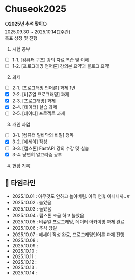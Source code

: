 # Chuseok2025

**🌕2025년 추석 맞이🌕** <br/>
2025.09.30 ~ 2025.10.14(2주간)<br/>
목표 상정 및 진행<br/>
1. 시험 공부<br/>
- [ ]   1-1. [컴퓨터 구조] 강의 자료 복습 및 이해 <br/>
- [ ]   1-2. [프로그래밍 언어론] 강의본 요약과 블로그 요약<br/>

2. 과제<br/>
- [ ]   2-1. [프로그래밍 언어론] 과제 1번<br/>
- [x]   2-2. [비쥬얼 프로그래밍] 과제<br/>
- [x]   2-3. [프로그래밍] 과제<br/>
- [x]   2-4. [데이터] 실습 과제<br/>
- [ ]   2-5. [데이터] 프로젝트 과제<br/>
3. 개인 과업<br/>
- [ ]   3-1. [컴퓨터 밑바닥의 비밀] 정독<br/>
- [x]   3-2. [에세이] 작성<br/>
- [ ]   3-3. [캡스톤] FastAPI 강의 수강 및 실습<br/>
- [x]   3-4. 당연히 알고리즘 공부

4. 현황 기록
## 📅 타임라인

- 2025.10.01 : 아무것도 안하고 놀아버림. 아직 연휴 아니니까..ㅎ
- 2025.10.02 : 놀았음
- 2025.10.03 : 놀았음
- 2025.10.04 : 캡스톤 조금 하고 놀았음
- 2025.10.05 : 비쥬얼 프로그래밍, 데이터 아카이빙 과제 완료
- 2025.10.06 : 추석 당일
- 2025.10.07 : 에세이 작성 완료, 프로그래밍언어론 과제 진행
- 2025.10.08 : 
- 2025.10.09 : 
- 2025.10.10 : 
- 2025.10.11 : 
- 2025.10.12 : 
- 2025.10.13 : 
- 2025.10.14 : 


